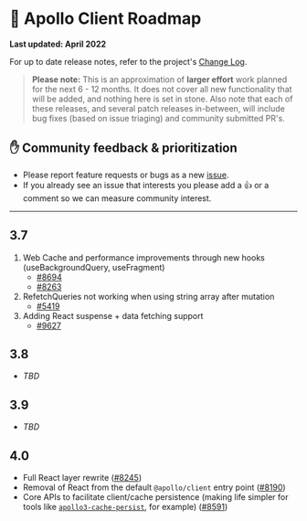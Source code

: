 # 🔮 Apollo Client Roadmap

**Last updated: April 2022**

For up to date release notes, refer to the project's [Change Log](CHANGELOG.mdCHANGELOG.md).

> **Please note:** This is an approximation of **larger effort** work planned for the next 6 - 12 months. It does not cover all new functionality that will be added, and nothing here is set in stone. Also note that each of these releases, and several patch releases in-between, will include bug fixes (based on issue triaging) and community submitted PR's.

## ✋ Community feedback & prioritization

- Please report feature requests or bugs as a new [issue](https://github.com/apollographql/apollo-client/issues/new/choose).
- If you already see an issue that interests you please add a 👍 or a comment so we can measure community interest.

---
## 3.7

1. Web Cache and performance improvements through new hooks (useBackgroundQuery, useFragment)
   - [#8694](https://github.com/apollographql/apollo-client/issues/8694)
   - [#8263](https://github.com/apollographql/apollo-client/issues/8263)
2. RefetchQueries not working when using string array after mutation
   - [#5419](https://github.com/apollographql/apollo-client/issues/5419)
3. Adding React suspense + data fetching support
   - [#9627](https://github.com/apollographql/apollo-client/issues/9627)

## 3.8

- *TBD*

## 3.9

- *TBD*

## 4.0

- Full React layer rewrite ([#8245](https://github.com/apollographql/apollo-client/issues/8245))
-  Removal of React from the default `@apollo/client` entry point ([#8190](https://github.com/apollographql/apollo-client/issues/8190))
- Core APIs to facilitate client/cache persistence (making life simpler for tools like [`apollo3-cache-persist`](https://github.com/apollographql/apollo-cache-persist), for example) ([#8591](https://github.com/apollographql/apollo-client/issues/8591))
